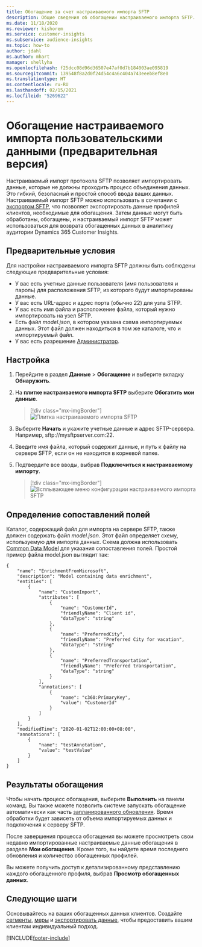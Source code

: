 ```yaml
---
title: Обогащение за счет настраиваемого импорта SFTP
description: Общие сведения об обогащении настраиваемого импорта SFTP.
ms.date: 11/18/2020
ms.reviewer: kishorem
ms.service: customer-insights
ms.subservice: audience-insights
ms.topic: how-to
author: jdahl
ms.author: mhart
manager: shellyha
ms.openlocfilehash: f25dcc08d96d36507e47af0d7b184003ae095819
ms.sourcegitcommit: 139548f8a2d0f24d54c4a6c404a743eeeb8ef8e0
ms.translationtype: HT
ms.contentlocale: ru-RU
ms.lasthandoff: 02/15/2021
ms.locfileid: "5269622"
---
```

# <a name="enrich-customer-profiles-with-custom-data-preview"></a>Обогащение настраиваемого импорта пользовательскими данными (предварительная версия)

Настраиваемый импорт протокола SFTP позволяет импортировать данные, которые не должны проходить процесс объединения данных. Это гибкий, безопасный и простой способ ввода ваших данных. Настраиваемый импорт SFTP можно использовать в сочетании с [экспортом SFTP](export-sftp.md), что позволяет экспортировать данные профилей клиентов, необходимые для обогащения. Затем данные могут быть обработаны, обогащены, и настраиваемый импорт SFTP может использоваться для возврата обогащенных данных в аналитику аудитории Dynamics 365 Customer Insights.

## <a name="prerequisites"></a>Предварительные условия

Для настройки настраиваемого импорта SFTP должны быть соблюдены следующие предварительные условия:

- У вас есть учетные данные пользователя (имя пользователя и пароль) для расположения SFTP, из которого будут импортированы данные.
- У вас есть URL-адрес и адрес порта (обычно 22) для узла STFP.
- У вас есть имя файла и расположение файла, который нужно импортировать на узел SFTP.
- Есть файл *model.json*, в котором указана схема импортируемых данных. Этот файл должен находиться в том же каталоге, что и импортируемый файл.
- У вас есть разрешение [Администратор](permissions.md#administrator).

## <a name="configuration"></a>Настройка

1. Перейдите в раздел **Данные** > **Обогащение** и выберите вкладку **Обнаружить**.

1. На **плитке настраиваемого импорта SFTP** выберите **Обогатить мои данные**.

   > [!div class="mx-imgBorder"]
   > ![Плитка настраиваемого импорта SFTP](media/SFTP_Custom_Import_tile.png "Плитка настраиваемого импорта SFTP")

1. Выберите **Начать** и укажите учетные данные и адрес SFTP-сервера. Например, sftp://mysftpserver.com:22.

1. Введите имя файла, который содержит данные, и путь к файлу на сервере SFTP, если он не находится в корневой папке.

1. Подтвердите все вводы, выбрав **Подключиться к настраиваемому импорту**.

   > [!div class="mx-imgBorder"]
   > ![Всплывающее меню конфигурации настраиваемого импорта SFTP](media/SFTP_Custom_Import_Configuration_flyout.png "Всплывающее меню конфигурации настраиваемого импорта SFTP")

## <a name="defining-field-mappings"></a>Определение сопоставлений полей 

Каталог, содержащий файл для импорта на сервере SFTP, также должен содержать файл *model.json*. Этот файл определяет схему, используемую для импорта данных. Схема должна использовать [Common Data Model](https://docs.microsoft.com/common-data-model/) для указания сопоставления полей. Простой пример файла model.json выглядит так:

```
{
    "name": "EnrichmentFromMicrosoft",
    "description": "Model containing data enrichment",
    "entities": [
        {
            "name": "CustomImport",
            "attributes": [
                {
                    "name": "CustomerId",
                    "friendlyName": "Client id",
                    "dataType": "string"
                },
                {
                    "name": "PreferredCity",
                    "friendlyName": "Preferred City for vacation",
                    "dataType": "string"
                },
                {
                    "name": "PreferredTransportation",
                    "friendlyName": "Preferred transportation",
                    "dataType": "string"
                }
            ],
            "annotations": [
                {
                    "name": "c360:PrimaryKey",
                    "value": "CustomerId"
                }
            ]
        }
    ],
    "modifiedTime": "2020-01-02T12:00:00+08:00",
    "annotations": [
        {
            "name": "testAnnotation",
            "value": "testValue"
        }
    ]
}
```

## <a name="enrichment-results"></a>Результаты обогащения

Чтобы начать процесс обогащения, выберите **Выполнить** на панели команд. Вы также можете позволить системе запускать обогащение автоматически как часть [запланированного обновления](system.md#schedule-tab). Время обработки будет зависеть от объема импортируемых данных и подключения к серверу SFTP.

После завершения процесса обогащения вы можете просмотреть свои недавно импортированные настраиваемые данные обогащения в разделе **Мои обогащения**. Кроме того, вы найдете время последнего обновления и количество обогащенных профилей.

Вы можете получить доступ к детализированному представлению каждого обогащенного профиля, выбрав **Просмотр обогащенных данных**.

## <a name="next-steps"></a>Следующие шаги

Основывайтесь на ваших обогащенных данных клиентов. Создайте [сегменты](segments.md), [меры](measures.md) и [экспортировать данные](export-destinations.md), чтобы предоставить вашим клиентам индивидуальный подход.




[!INCLUDE[footer-include](../includes/footer-banner.md)]